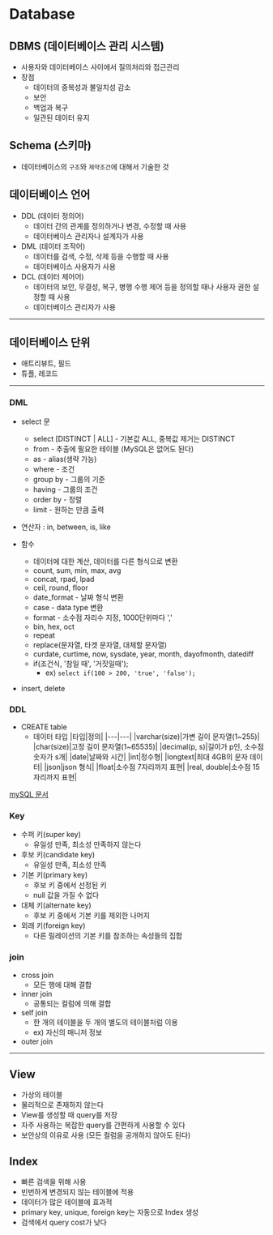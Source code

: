 # Database

## DBMS (데이터베이스 관리 시스템)
* 사용자와 데이터베이스 사이에서 질의처리와 접근관리
* 장점
    * 데이터의 중복성과 불일치성 감소
    * 보안
    * 백업과 복구
    * 일관된 데이터 유지

## Schema (스키마)
* 데이터베이스의 `구조`와 `제약조건`에 대해서 기술한 것

## 데이터베이스 언어
* DDL (데이터 정의어)
    * 데이터 간의 관계를 정의하거나 변경, 수정할 때 사용
    * 데이터베이스 관리자나 설계자가 사용
* DML (데이터 조작어)
    * 데이터를 검색, 수정, 삭제 등을 수행할 때 사용
    * 데이터베이스 사용자가 사용
* DCL (데이터 제어어)
    * 데이터의 보안, 무결성, 복구, 병행 수행 제어 등을 정의할 때나 사용자 권한 설정할 때 사용
    * 데이터베이스 관리자가 사용

---
## 데이터베이스 단위
* 애트리뷰트, 필드
* 튜플, 레코드

---

### DML
* select 문
    * select [DISTINCT | ALL] - 기본값 ALL, 중복값 제거는 DISTINCT
    * from - 추출에 필요한 테이블 (MySQL은 없어도 된다)
    * as - alias(생략 가능)
    * where - 조건
    * group by - 그룹의 기준
    * having - 그룹의 조건
    * order by - 정렬
    * limit - 원하는 만큼 출력

* 연산자 : in, between, is, like

* 함수
    * 데이터에 대한 계산, 데이터를 다른 형식으로 변환
    * count, sum, min, max, avg
    * concat, rpad, lpad
    * ceil, round, floor
    * date_format - 날짜 형식 변환
    * case - data type 변환
    * format - 소수점 자리수 지정, 1000단위마다 ','
    * bin, hex, oct
    * repeat
    * replace(문자열, 타겟 문자열, 대체할 문자열)
    * curdate, curtime, now, sysdate, year, month, dayofmonth, datediff
    * if(조건식, '참일 때', '거짓일때');
        * ex) `select if(100 > 200, 'true', 'false');`
    
* insert, delete

### DDL
* CREATE table
    * 데이터 타입
        |타입|정의|
        |---|---|
        |varchar(size)|가변 길이 문자열(1~255)|
        |char(size)|고정 길이 문자열(1~65535)|
        |decimal(p, s)|길이가 p인, 소수점 숫자가 s개|
        |date|날짜와 시간|
        |int|정수형|
        |longtext|최대 4GB의 문자 데이터|
        |json|json 형식|
        |float|소수점 7자리까지 표현|
        |real, double|소수점 15자리까지 표현|

[mySQL 문서](https://dev.mysql.com/doc/refman/8.0/en/)

### Key
* 수퍼 키(super key)
    * 유일성 만족, 최소성 만족하지 않는다
* 후보 키(candidate key)
    * 유일성 만족, 최소성 만족
* 기본 키(primary key)
    * 후보 키 중에서 선정된 키
    * null 값을 가질 수 없다
* 대체 키(alternate key)
    * 후보 키 중에서 기본 키를 제외한 나머지
* 외래 키(foreign key)
    * 다른 릴레이션의 기본 키를 참조하는 속성들의 집합


### join
* cross join
    * 모든 행에 대해 결합
* inner join
    * 공통되는 컬럼에 의해 결합
* self join
    * 한 개의 테이블을 두 개의 별도의 테이블처럼 이용
    * ex) 자신의 매니저 정보
* outer join


---

## View
* 가상의 테이블
* 물리적으로 존재하지 않는다
* View를 생성할 때 query를 저장
* 자주 사용하는 복잡한 query를 간편하게 사용할 수 있다
* 보안상의 이유로 사용 (모든 컬럼을 공개하지 않아도 된다)


## Index
* 빠른 검색을 위해 사용
* 빈번하게 변경되지 않는 테이블에 적용
* 데이터가 많은 테이블에 효과적
* primary key, unique, foreign key는 자동으로 Index 생성
* 검색에서 query cost가 낮다
